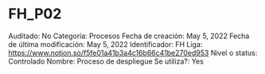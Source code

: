 # FH_P02

Auditado: No
Categoría: Procesos
Fecha de creación: May 5, 2022
Fecha de última modificación: May 5, 2022
Identificador: FH
Liga:  https://www.notion.so/f5fe01a41b3a4c16b66c41be270ed953 
Nivel o status: Controlado
Nombre: Proceso de despliegue
Se utiliza?: Yes